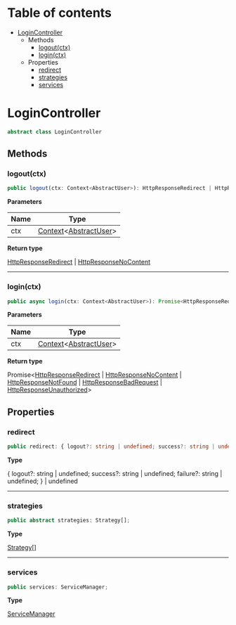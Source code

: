 # Table of contents

* [LoginController][ClassDeclaration-4]
    * Methods
        * [logout(ctx)][MethodDeclaration-5]
        * [login(ctx)][MethodDeclaration-12]
    * Properties
        * [redirect][PropertyDeclaration-11]
        * [strategies][PropertyDeclaration-12]
        * [services][PropertyDeclaration-13]

# LoginController

```typescript
abstract class LoginController
```
## Methods

### logout(ctx)

```typescript
public logout(ctx: Context<AbstractUser>): HttpResponseRedirect | HttpResponseNoContent;
```

**Parameters**

| Name | Type                                                              |
| ---- | ----------------------------------------------------------------- |
| ctx  | [Context][ClassDeclaration-6]<[AbstractUser][ClassDeclaration-1]> |

**Return type**

[HttpResponseRedirect][ClassDeclaration-7] | [HttpResponseNoContent][ClassDeclaration-10]

----------

### login(ctx)

```typescript
public async login(ctx: Context<AbstractUser>): Promise<HttpResponseRedirect | HttpResponseNoContent | HttpResponseNotFound | HttpResponseBadRequest | HttpResponseUnauthorized>;
```

**Parameters**

| Name | Type                                                              |
| ---- | ----------------------------------------------------------------- |
| ctx  | [Context][ClassDeclaration-6]<[AbstractUser][ClassDeclaration-1]> |

**Return type**

Promise<[HttpResponseRedirect][ClassDeclaration-7] | [HttpResponseNoContent][ClassDeclaration-10] | [HttpResponseNotFound][ClassDeclaration-12] | [HttpResponseBadRequest][ClassDeclaration-14] | [HttpResponseUnauthorized][ClassDeclaration-15]>

## Properties

### redirect

```typescript
public redirect: { logout?: string | undefined; success?: string | undefined; failure?: string | undefined; } | undefined;
```

**Type**

{ logout?: string | undefined; success?: string | undefined; failure?: string | undefined; } | undefined

----------

### strategies

```typescript
public abstract strategies: Strategy[];
```

**Type**

[Strategy][InterfaceDeclaration-3][]

----------

### services

```typescript
public services: ServiceManager;
```

**Type**

[ServiceManager][ClassDeclaration-5]

[ClassDeclaration-4]: logincontroller.md#logincontroller
[MethodDeclaration-5]: logincontroller.md#logoutctx
[ClassDeclaration-1]: abstractuser.md#abstractuser
[ClassDeclaration-6]: context.md#context
[ClassDeclaration-7]: httpresponseredirect.md#httpresponseredirect
[ClassDeclaration-10]: httpresponsenocontent.md#httpresponsenocontent
[MethodDeclaration-12]: logincontroller.md#loginctx
[ClassDeclaration-1]: abstractuser.md#abstractuser
[ClassDeclaration-6]: context.md#context
[ClassDeclaration-7]: httpresponseredirect.md#httpresponseredirect
[ClassDeclaration-10]: httpresponsenocontent.md#httpresponsenocontent
[ClassDeclaration-12]: httpresponsenotfound.md#httpresponsenotfound
[ClassDeclaration-14]: httpresponsebadrequest.md#httpresponsebadrequest
[ClassDeclaration-15]: httpresponseunauthorized.md#httpresponseunauthorized
[PropertyDeclaration-11]: logincontroller.md#redirect
[PropertyDeclaration-12]: logincontroller.md#strategies
[InterfaceDeclaration-3]: ../index.md#strategy
[PropertyDeclaration-13]: logincontroller.md#services
[ClassDeclaration-5]: servicemanager.md#servicemanager